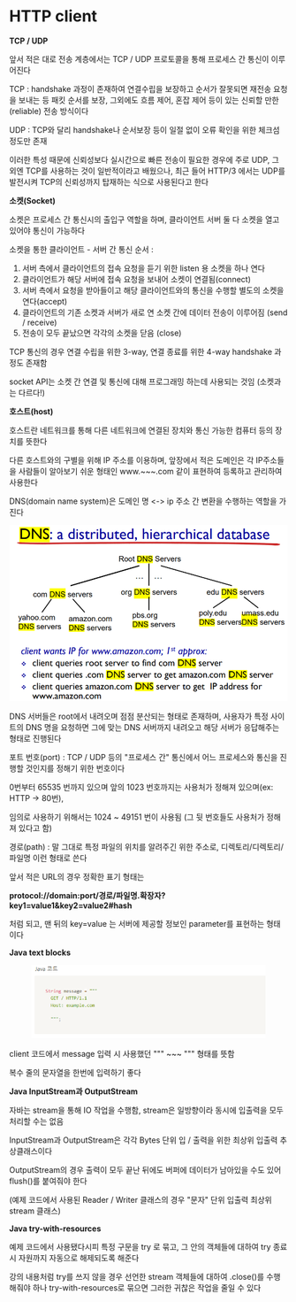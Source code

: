 # HTTP client

**TCP / UDP**

앞서 적은 대로 전송 계층에서는 TCP / UDP 프로토콜을 통해 프로세스 간 통신이 이루어진다

TCP : handshake 과정이 존재하여 연결수립을 보장하고 순서가 잘못되면 재전송 요청을 보내는 등 패킷 순서를 보장, 그외에도 흐름 제어, 혼잡 제어 등이 있는 신뢰할 만한(reliable) 전송 방식이다

UDP : TCP와 달리 handshake나 순서보장 등이 일절 없이 오류 확인을 위한 체크섬 정도만 존재

이러한 특성 때문에 신뢰성보다 실시간으로 빠른 전송이 필요한 경우에 주로 UDP, 그 외엔 TCP를 사용하는 것이 일반적이라고 배웠으나, 최근 들어 HTTP/3 에서는 UDP를 발전시켜 TCP의 신뢰성까지 탑재하는 식으로 사용된다고 한다



**소켓(Socket)**

소켓은 프로세스 간 통신시의 출입구 역할을 하며, 클라이언트 서버 둘 다 소켓을 열고 있어야 통신이 가능하다

소켓을 통한 클라이언트 - 서버 간 통신 순서 :&#x20;

1. 서버 측에서 클라이언트의 접속 요청을 듣기 위한 listen 용 소켓을 하나 연다
2. 클라이언트가 해당 서버에 접속 요청을 보내어 소켓이  연결됨(connect)
3. 서버 측에서 요청을 받아들이고 해당 클라이언트와의 통신을 수행할 별도의 소켓을 연다(accept)
4. 클라이언트의 기존 소켓과 서버가 새로 연 소켓 간에 데이터 전송이 이루어짐 (send / receive)
5. 전송이 모두 끝났으면 각각의 소켓을 닫음 (close)

TCP 통신의 경우 연결 수립을 위한 3-way, 연결 종료를 위한 4-way handshake 과정도 존재함

socket API는 소켓 간 연결 및 통신에 대해 프로그래밍 하는데 사용되는 것임 (소켓과는 다르다!)



**호스트(host)**

호스트란 네트워크를 통해 다른 네트워크에 연결된 장치와 통신 가능한 컴퓨터 등의 장치를 뜻한다

다른 호스트와의 구별을 위해 IP 주소를 이용하며, 앞장에서 적은 도메인은 각 IP주소들을 사람들이 알아보기 쉬운 형태인 www.\~\~\~.com 같이 표현하여 등록하고 관리하여 사용한다

DNS(domain name system)은 도메인 명 <-> ip 주소 간 변환을 수행하는 역할을 가진다

&#x20;                                              ![](.gitbook/assets/dns.PNG)

DNS 서버들은 root에서 내려오며 점점 분산되는 형태로 존재하며, 사용자가 특정 사이트의 DNS 명을 요청하면 그에 맞는 DNS 서버까지 내려오고 해당 서버가 응답해주는 형태로 진행된다



포트 번호(port) : TCP / UDP 등의 "프로세스 간" 통신에서 어느 프로세스와 통신을 진행할 것인지를 정해기 위한 번호이다

0번부터 65535 번까지 있으며 앞의 1023 번호까지는 사용처가 정해져 있으며(ex: HTTP -> 80번),

&#x20;임의로 사용하기 위해서는 1024 \~ 49151 번이 사용됨 (그 뒷 번호들도 사용처가 정해져 있다고 함)



경로(path) : 말 그대로 특정 파일의 위치를 알려주긴 위한 주소로, 디렉토리/디렉토리/파일명 이런 형태로 쓴다

앞서 적은 URL의 경우 정확한 표기 형태는

**protocol://domain:port/경로/파일명.확장자?key1=value1\&key2=value2#hash**

처럼 되고, 맨 뒤의 key=value 는 서버에 제공할 정보인 parameter를 표현하는 형태이다





**Java text blocks**

<figure><img src=".gitbook/assets/캡처.PNG" alt=""><figcaption></figcaption></figure>

client 코드에서 message 입력 시 사용했던 """ \~\~\~ """ 형태를 뜻함

복수 줄의 문자열을 한번에 입력하기 좋다



**Java InputStream과 OutputStream**

자바는 stream을 통해 IO 작업을 수행함, stream은 일방향이라 동시에 입출력을 모두 처리할 수는 없음

InputStream과 OutputStream은 각각 Bytes 단위 입 / 출력을 위한 최상위 입출력 추상클래스이다

OutputStream의 경우 출력이 모두 끝난 뒤에도 버퍼에 데이터가 남아있을 수도 있어 flush()를 붙여줘야 한다

(예제 코드에서 사용된 Reader / Writer 클래스의 경우 "문자" 단위  입출력 최상위  stream 클래스)



**Java try-with-resources**

예제 코드에서 사용됐다시피 특정 구문을 try 로 묶고, 그 안의 객체들에 대하여 try 종료 시 자원까지 자동으로 해제되도록 해준다

강의 내용처럼 try를 쓰지 않을 경우 선언한 stream 객체들에 대하여 .close()를 수행해줘야 하나 try-with-resources로 묶으면 그러한 귀찮은 작업을 줄일 수 있다





